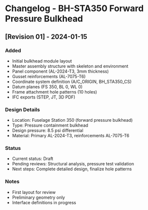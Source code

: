 # Changelog - BH-STA350 Forward Pressure Bulkhead

## [Revision 01] - 2024-01-15

### Added
- Initial bulkhead module layout
- Master assembly structure with skeleton and environment
- Panel component (AL-2024-T3, 3mm thickness)
- Gusset reinforcements (AL-7075-T6)
- Coordinate system definition (A/C_ORIGIN, BH_STA350_CS)
- Datum planes (FS 350, BL 0, WL 0)
- Frame attachment hole patterns (10 holes)
- IFC exports (STEP, JT, 3D PDF)

### Design Details
- Location: Fuselage Station 350 (forward pressure bulkhead)
- Type: Pressure containment bulkhead
- Design pressure: 8.5 psi differential
- Material: Primary AL-2024-T3, reinforcements AL-7075-T6

### Status
- Current status: Draft
- Pending reviews: Structural analysis, pressure test validation
- Next steps: Complete detailed design, finalize hole patterns

### Notes
- First layout for review
- Preliminary geometry only
- Interface definitions in progress
